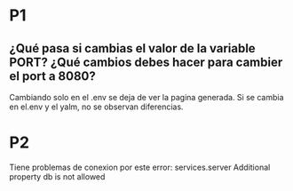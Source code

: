 # P1
## ¿Qué pasa si cambias el valor de la variable PORT? ¿Qué cambios debes hacer para cambier el port a 8080?

Cambiando solo en el .env se deja de ver la pagina generada. Si se cambia en el.env y el yalm, no se observan diferencias. 

# P2

Tiene problemas de conexion por este error: 
services.server Additional property db is not allowed



